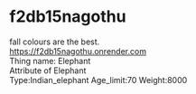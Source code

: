 # f2db15nagothu
fall colours are the best.
<br>
https://f2db15nagothu.onrender.com
<br>
Thing name: Elephant<br>
Attribute of Elephant<br>
Type:Indian_elephant  Age_limit:70  Weight:8000